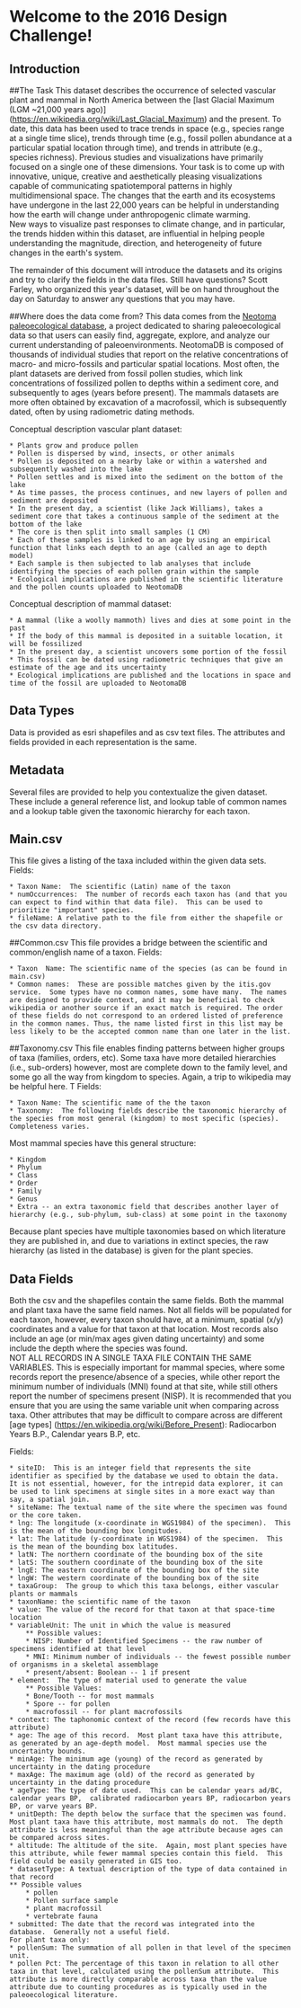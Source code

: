 Welcome to the 2016 Design Challenge!
======================================

Introduction
------------------

##The Task
This dataset describes the occurrence of selected vascular plant and mammal in North America between the [last Glacial Maximum (LGM ~21,000 years ago)] (https://en.wikipedia.org/wiki/Last_Glacial_Maximum) and the present.  To date, this data has been used to trace trends in space (e.g., species range at a single time slice), trends through time (e.g., fossil pollen abundance at a particular spatial location through time), and trends in attribute (e.g., species richness).  Previous studies and 
visualizations have primarily focused on a single one of these dimensions.  Your task is to come up with innovative, unique, creative and aesthetically pleasing visualizations capable of communicating spatiotemporal patterns in highly multidimensional space.  The changes that the earth and its ecosystems have undergone in the last 22,000 years can be helpful in understanding how the earth will change under anthropogenic climate warming.  
New ways to visualize past responses to climate change, and in particular, the trends hidden within this dataset, are influential in helping people understanding the magnitude, direction, and heterogeneity of future changes in the earth's system.  

The remainder of this document will introduce the datasets and its origins and try to clarify the fields in the data files.
Still have questions?  Scott Farley, who organized this year's dataset, will be on hand throughout the day on Saturday to answer any questions that you may have.
  

##Where does the data come from?
This data comes from the [Neotoma paleoecological database](http://neotomadb.org), a project dedicated to sharing paleoecological data so that users can easily find, aggregate, explore, and analyze our current understanding of paleoenvironments.  NeotomaDB is composed of thousands of individual studies that report on the relative concentrations of
macro- and micro-fossils and particular spatial locations.  Most often, the plant datasets are derived from fossil pollen studies, which link concentrations of fossilized pollen to depths within a sediment core, and subsequently to ages (years before present).  The mammals datasets are more often obtained 
by excavation of a macrofossil, which is subsequently dated, often by using radiometric dating methods.  

Conceptual description vascular plant dataset:  

	* Plants grow and produce pollen
	* Pollen is dispersed by wind, insects, or other animals
	* Pollen is deposited on a nearby lake or within a watershed and subsequently washed into the lake
	* Pollen settles and is mixed into the sediment on the bottom of the lake
	* As time passes, the process continues, and new layers of pollen and sediment are deposited
	* In the present day, a scientist (like Jack Williams), takes a sediment core that takes a continuous sample of the sediment at the bottom of the lake
	* The core is then split into small samples (1 CM)
	* Each of these samples is linked to an age by using an empirical function that links each depth to an age (called an age to depth model)
	* Each sample is then subjected to lab analyses that include identifying the species of each pollen grain within the sample
	* Ecological implications are published in the scientific literature and the pollen counts uploaded to NeotomaDB

Conceptual description of mammal dataset:  

	* A mammal (like a woolly mammoth) lives and dies at some point in the past
	* If the body of this mammal is deposited in a suitable location, it will be fossilized
	* In the present day, a scientist uncovers some portion of the fossil
	* This fossil can be dated using radiometric techniques that give an estimate of the age and its uncertainty
	* Ecological implications are published and the locations in space and time of the fossil are uploaded to NeotomaDB

Data Types
----------
Data is provided as esri shapefiles and as csv text files. The attributes and fields provided in each representation is the same. 

Metadata
--------
Several files are provided to help you contextualize the given dataset.  These include a general reference list, and lookup table of common names and a lookup table given the taxonomic hierarchy for each taxon.

## Main.csv
This file gives a listing of the taxa included within the given data sets. 
Fields: 
 
	* Taxon Name:  The scientific (Latin) name of the taxon
	* numOccurrences:  The number of records each taxon has (and that you can expect to find within that data file).  This can be used to prioritize "important" species.
	* fileName: A relative path to the file from either the shapefile or the csv data directory.

##Common.csv
This file provides a bridge between the scientific and common/english name of a taxon.
Fields:

	* Taxon  Name: The scientific name of the species (as can be found in main.csv)
	* Common names:  These are possible matches given by the itis.gov service.  Some types have no common names, some have many.  The names are designed to provide context, and it may be beneficial to check wikipedia or another source if an exact match is required. The order of these fields do not correspond to an ordered listed of preference in the common names. Thus, the name listed first in this list may be less likely to be the accepted common name than one later in the list.  
	
	
##Taxonomy.csv
This file enables finding patterns between higher groups of taxa (families, orders, etc).  Some taxa have more detailed hierarchies (i.e., sub-orders) however, most are complete down to the family level, and some go all the way from kingdom to species.  Again, a trip to wikipedia may be helpful here.  T
Fields:

	* Taxon Name: The scientific name of the the taxon
	* Taxonomy:  The following fields describe the taxonomic hierarchy of the species from most general (kingdom) to most specific (species).  Completeness varies.

Most mammal species have this general structure:

	* Kingdom
	* Phylum
	* Class
	* Order
	* Family
	* Genus
	* Extra -- an extra taxonomic field that describes another layer of hierarchy (e.g., sub-phylum, sub-class) at some point in the taxonomy

Because plant species have multiple taxonomies based on which literature they are published in, and due to variations in extinct species, the raw hierarchy (as listed in the database) is given for the plant species.  


Data Fields
-----------
Both the csv and the shapefiles contain the same fields.  Both the mammal and plant taxa have the same field names.  Not all fields will be populated for each taxon, however, every taxon should have, at a minimum, spatial (x/y) coordinates and a value for that taxon at that location.  Most records also include an age (or min/max ages given dating uncertainty) and some include the depth where the species was found.  
NOT ALL RECORDS IN A SINGLE TAXA FILE CONTAIN THE SAME VARIABLES.  This is especially important for mammal species, where some records report the presence/absence of a species, while other report the minimum number of individuals (MNI) found at that site, while still others report the number of specimens present (NISP).  It is recommended that you ensure that you are using the same variable unit when comparing across taxa.
Other attributes that may be difficult to compare across are different [age types] (https://en.wikipedia.org/wiki/Before_Present): Radiocarbon Years B.P., Calendar years B.P, etc.  


Fields:

	* siteID:  This is an integer field that represents the site identifier as specified by the database we used to obtain the data.  It is not essential, however, for the intrepid data explorer, it can be used to link specimens at single sites in a more exact way than say, a spatial join.
	* siteName: The textual name of the site where the specimen was found or the core taken.
	* lng: The longitude (x-coordinate in WGS1984) of the specimen).  This is the mean of the bounding box longitudes.
	* lat: The latitude (y-coordinate in WGS1984) of the specimen.  This is the mean of the bounding box latitudes.
	* latN: The northern coordinate of the bounding box of the site
	* latS: The southern coordinate of the bounding box of the site
	* lngE: The eastern coordinate of the bounding box of the site
	* lngW: The western coordinate of the bounding box of the site
	* taxaGroup:  The group to which this taxa belongs, either vascular plants or mammals
	* taxonName: the scientific name of the taxon
	* value: The value of the record for that taxon at that space-time location
	* variableUnit: The unit in which the value is measured
		** Possible values:
		* NISP: Number of Identified Specimens -- the raw number of specimens identified at that level
		* MNI: Minimum number of individuals -- the fewest possible number of organisms in a skeletal assemblage
		* present/absent: Boolean -- 1 if present
	* element:  The type of material used to generate the value 
		** Possible Values:
		* Bone/Tooth -- for most mammals
		* Spore -- for pollen
		* macrofossil -- for plant macrofossils
	* context: The taphonomic context of the record (few records have this attribute)
	* age: The age of this record.  Most plant taxa have this attribute, as generated by an age-depth model.  Most mammal species use the uncertainty bounds.  
	* minAge: The minimum age (young) of the record as generated by uncertainty in the dating procedure
	* maxAge: The maximum age (old) of the record as generated by uncertainty in the dating procedure
	* ageType: The type of date used.  This can be calendar years ad/BC, calendar years BP,  calibrated radiocarbon years BP, radiocarbon years BP, or varve years BP.  
	* unitDepth: The depth below the surface that the specimen was found.  Most plant taxa have this attribute, most mammals do not.  The depth attribute is less meaningful than the age attribute because ages can be compared across sites.
	* altitude: The altitude of the site.  Again, most plant species have this attribute, while fewer mammal species contain this field.  This field could be easily generated in GIS too.
	* datasetType: A textual description of the type of data contained in that record
	** Possible values
		* pollen
		* Pollen surface sample
		* plant macrofossil
		* vertebrate fauna	
	* submitted: The date that the record was integrated into the database.  Generally not a useful field.
	For plant taxa only:
	* pollenSum: The summation of all pollen in that level of the specimen unit. 
	* pollen Pct: The percentage of this taxon in relation to all other taxa in that level, calculated using the pollenSum attribute.  This attribute is more directly comparable across taxa than the value attribute due to counting procedures as is typically used in the paleoecological literature.